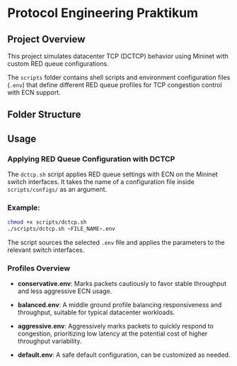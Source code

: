 # Protocol Engineering Praktikum

## Project Overview

This project simulates datacenter TCP (DCTCP) behavior using Mininet with custom RED queue configurations.

The `scripts` folder contains shell scripts and environment configuration files (`.env`) that define different RED queue profiles for TCP congestion control with ECN support.


## Folder Structure

## Usage

### Applying RED Queue Configuration with DCTCP

The `dctcp.sh` script applies RED queue settings with ECN on the Mininet switch interfaces. It takes the name of a configuration file inside `scripts/configs/` as an argument.

### Example:

```bash
chmod +x scripts/dctcp.sh
./scripts/dctcp.sh <FILE_NAME>.env
```
The script sources the selected ```.env``` file and applies the parameters to the relevant switch interfaces.

### Profiles Overview
- **conservative.env**: Marks packets cautiously to favor stable throughput and less aggressive ECN usage.

- **balanced.env**: A middle ground profile balancing responsiveness and throughput, suitable for typical datacenter workloads.

- **aggressive.env**: Aggressively marks packets to quickly respond to congestion, prioritizing low latency at the potential cost of higher throughput variability.

- **default.env**: A safe default configuration, can be customized as needed.